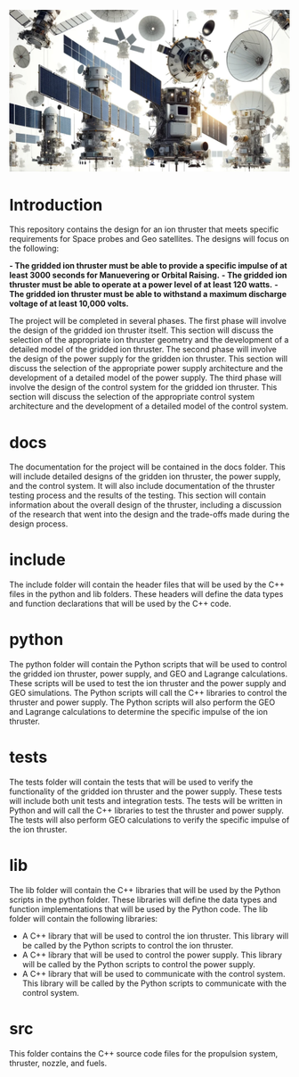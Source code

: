 ![Geosat](docs/geosats.png)


# Introduction

This repository contains the design for an ion thruster that meets specific requirements for Space probes and Geo satellites. The designs will focus on the following:

**- The gridded ion thruster must be able to provide a specific impulse of at least 3000 seconds for Manuevering or Orbital Raising.**
**- The gridded ion thruster must be able to operate at a power level of at least 120 watts.**
**- The gridded ion thruster must be able to withstand a maximum discharge voltage of at least 10,000 volts.**

The project will be completed in several phases. The first phase will involve the design of the gridded ion thruster itself. This section will discuss the selection of the appropriate ion thruster geometry and the development of a detailed model of the gridded ion thruster. The second phase will involve the design of the power supply for the gridden ion thruster. This section will discuss the selection of the appropriate power supply architecture and the development of a detailed model of the power supply. The third phase will involve the design of the control system for the gridded ion thruster. This section will discuss the selection of the appropriate control system architecture and the development of a detailed model of the control system.

# docs

The documentation for the project will be contained in the docs folder. This will include detailed designs of the gridden ion thruster, the power supply, and the control system. It will also include documentation of the thruster testing process and the results of the testing. This section will contain information about the overall design of the thruster, including a discussion of the research that went into the design and the trade-offs made during the design process.

# include

The include folder will contain the header files that will be used by the C++ files in the python and lib folders. These headers will define the data types and function declarations that will be used by the C++ code.

# python

The python folder will contain the Python scripts that will be used to control the gridded ion thruster, power supply, and GEO and Lagrange calculations. These scripts will be used to test the ion thruster and the power supply and GEO simulations. The Python scripts will call the C++ libraries to control the thruster and power supply. The Python scripts will also perform the GEO and Lagrange calculations to determine the specific impulse of the ion thruster.

# tests

The tests folder will contain the tests that will be used to verify the functionality of the gridded ion thruster and the power supply. These tests will include both unit tests and integration tests. The tests will be written in Python and will call the C++ libraries to test the thruster and power supply. The tests will also perform GEO calculations to verify the specific impulse of the ion thruster.

# lib

The lib folder will contain the C++ libraries that will be used by the Python scripts in the python folder. These libraries will define the data types and function implementations that will be used by the Python code. The lib folder will contain the following libraries:

- A C++ library that will be used to control the ion thruster. This library will be called by the Python scripts to control the ion thruster.
- A C++ library that will be used to control the power supply. This library will be called by the Python scripts to control the power supply.
- A C++ library that will be used to communicate with the control system. This library will be called by the Python scripts to communicate with the control system.

# src

This folder contains the C++ source code files for the propulsion system, thruster, nozzle, and fuels. 
